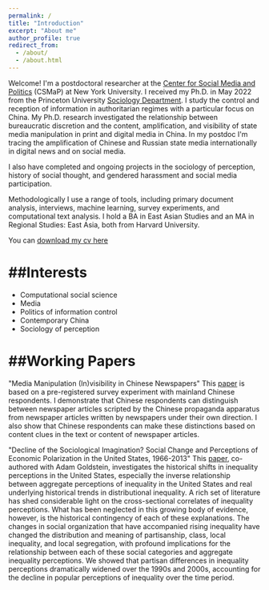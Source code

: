 ```yaml
---
permalink: /
title: "Introduction"
excerpt: "About me"
author_profile: true
redirect_from: 
  - /about/
  - /about.html
---
```


Welcome! I'm a postdoctoral researcher at the [Center for Social Media and Politics](https://csmapnyu.org/) (CSMaP) at New York University. I received my Ph.D. in May 2022 from the Princeton University [Sociology Department](https://sociology.princeton.edu/). I study the control and reception of information in authoritarian regimes with a particular focus on China. My Ph.D. research investigated the relationship between bureaucratic discretion and the content, amplification, and visibility of state media manipulation in print and digital media in China. In my postdoc I'm tracing the amplification of Chinese and Russian state media internationally in digital news and on social media. 

I also have completed and ongoing projects in the sociology of perception, history of social thought, and gendered harassment and social media participation. 

Methodologically I use a range of tools, including primary document analysis, interviews, machine learning, survey experiments, and computational text analysis. I hold a BA in East Asian Studies and an MA in Regional Studies: East Asia, both from Harvard University. 

You can [download my cv here](https://hwaight.github.io/files/waight9_16_2022.pdf)

##Interests
======
- Computational social science
- Media
- Politics of information control
- Contemporary China 
- Sociology of perception

##Working Papers
======
"Media Manipulation (In)visibility in Chinese Newspapers" 
This [paper](https://hwaight.github.io/files/waight_prop_10_2022.pdf) is based on a pre-registered survey experiment with mainland Chinese respondents. I demonstrate that Chinese respondents can distinguish between newspaper articles scripted by the Chinese propaganda apparatus from newspaper articles written by newspapers under their own direction. I also show that Chinese respondents can make these distinctions based on content clues in the text or content of newspaper articles. 

"Decline of the Sociological Imagination? Social Change and Perceptions of Economic Polarization in the United States, 1966-2013" 
This [paper](https://hwaight.github.io/files/waight_goldstein_inequality_10_2022.pdf), co-authored with Adam Goldstein, investigates the historical shifts in inequality perceptions in the United States, especially the inverse relationship between aggregate perceptions of inequality in the United States and real underlying historical trends in distributional inequality. A rich set of literature has shed considerable light on the cross-sectional correlates of inequality perceptions. What has been neglected in this growing body of evidence, however, is the historical contingency of each of these explanations. The changes in social organization that have accompanied rising inequality have changed the distribution and meaning of partisanship, class, local inequality, and local segregation, with profound implications for the relationship between each of these social categories and aggregate inequality perceptions. We showed that partisan differences in inequality perceptions dramatically widened over the 1990s and 2000s, accounting for the decline in popular perceptions of inequality over the time period. 